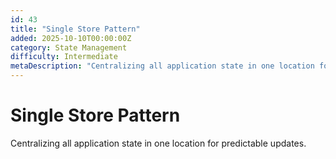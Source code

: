 ```yaml
---
id: 43
title: "Single Store Pattern"
added: 2025-10-10T00:00:00Z
category: State Management
difficulty: Intermediate
metaDescription: "Centralizing all application state in one location for predictable updates."
---
```


# Single Store Pattern

Centralizing all application state in one location for predictable updates.
